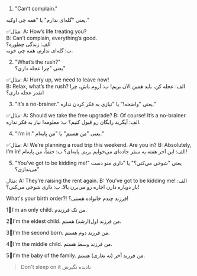 1. "Can’t complain."

یعنی "گله‌ای ندارم" یا "همه چی اوکیه."

✅مثال:
A: How’s life treating you?<br>
B: Can’t complain, everything’s good.<br>
الف: زندگی چطوره؟<br>
ب: گله‌ای ندارم، همه چی خوبه.

2. "What’s the rush?"<br>
یعنی "چرا عجله داری؟"

✅مثال:
A: Hurry up, we need to leave now!<br>
B: Relax, what’s the rush?
الف: عجله کن، باید همین الآن بریم!
ب: آروم باش، چرا انقدر عجله داری؟

3. "It’s a no-brainer."
یعنی "واضحه!" یا "نیازی به فکر کردن نداره."

✅مثال:
A: Should we take the free upgrade?
B: Of course! It’s a no-brainer.
الف: آپگرید رایگان رو قبول کنیم؟
ب: معلومه! نیاز به فکر نداره.

4. "I’m in."
یعنی "من هستم" یا "من پایه‌ام."

✅مثال:
A: We’re planning a road trip this weekend. Are you in?
B: Absolutely, I’m in!
الف: این آخر هفته یه سفر جاده‌ای می‌خوایم بریم. پایه‌ای؟
ب: حتماً، من پایه‌ام!

5. "You’ve got to be kidding me!"
یعنی "شوخی می‌کنی؟" یا "داری منو دست می‌ندازی؟"

مثال:
A: They’re raising the rent again.
B: You’ve got to be kidding me!
الف: باز دوباره دارن اجاره رو می‌برن بالا.
ب: داری شوخی می‌کنی؟!

What's your birth order?!
فرزند چندم خانواده هستی؟!

1⃣I'm an only child.
من تک فرزندم.

2⃣I'm the eldest child.
من فرزند اول(ارشد) هستم.

3⃣I'm the second born.
من فرزند دوم هستم.

4⃣I'm the middle child.
من فرزند وسط هستم.

5⃣I'm the baby of the family.
من فرزند آخر (ته تغاری) هستم.




> Don't sleep on it
> نادیده نگیرش  
> 
